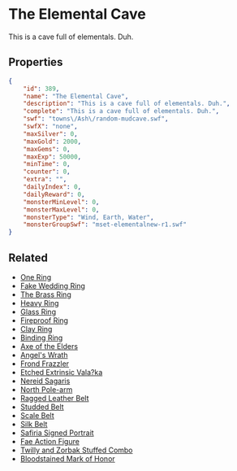 # The Elemental Cave

This is a cave full of elementals. Duh.

## Properties

```json
{
    "id": 389,
    "name": "The Elemental Cave",
    "description": "This is a cave full of elementals. Duh.",
    "complete": "This is a cave full of elementals. Duh.",
    "swf": "towns\/Ash\/random-mudcave.swf",
    "swfX": "none",
    "maxSilver": 0,
    "maxGold": 2000,
    "maxGems": 0,
    "maxExp": 50000,
    "minTime": 0,
    "counter": 0,
    "extra": "",
    "dailyIndex": 0,
    "dailyReward": 0,
    "monsterMinLevel": 0,
    "monsterMaxLevel": 0,
    "monsterType": "Wind, Earth, Water",
    "monsterGroupSwf": "mset-elementalnew-r1.swf"
}
```

## Related

- [One Ring](../items/114-one-ring.md)
- [Fake Wedding Ring](../items/115-fake-wedding-ring.md)
- [The Brass Ring](../items/117-the-brass-ring.md)
- [Heavy Ring](../items/118-heavy-ring.md)
- [Glass Ring](../items/121-glass-ring.md)
- [Fireproof Ring](../items/122-fireproof-ring.md)
- [Clay Ring](../items/125-clay-ring.md)
- [Binding Ring](../items/129-binding-ring.md)
- [Axe of the Elders](../items/133-axe-of-the-elders.md)
- [Angel's Wrath](../items/138-angel-s-wrath.md)
- [Frond Frazzler](../items/140-frond-frazzler.md)
- [Etched Extrinsic Vala?ka](../items/145-etched-extrinsic-vala-ka.md)
- [Nereid Sagaris](../items/146-nereid-sagaris.md)
- [North Pole-arm](../items/147-north-pole-arm.md)
- [Ragged Leather Belt](../items/156-ragged-leather-belt.md)
- [Studded Belt](../items/157-studded-belt.md)
- [Scale Belt](../items/158-scale-belt.md)
- [Silk  Belt](../items/159-silk-belt.md)
- [Safiria Signed Portrait](../items/165-safiria-signed-portrait.md)
- [Fae Action Figure](../items/167-fae-action-figure.md)
- [Twilly and Zorbak Stuffed Combo](../items/168-twilly-and-zorbak-stuffed-combo.md)
- [Bloodstained Mark of Honor](../items/169-bloodstained-mark-of-honor.md)

